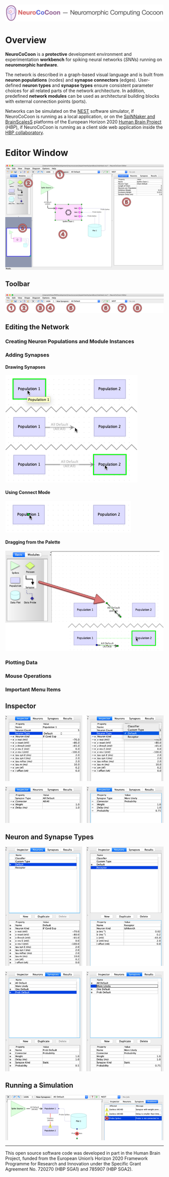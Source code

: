 ![NeuroCoCoon - Neuromorphic Computing CoCoon](assets/ncc_title_full.png)

# Overview

**NeuroCoCoon** is a **protective** development environment and experimentation **workbench** for
spiking neural networks (*SNN*s) running on **neuromorphic hardware**.

The network is described in a graph-based visual language and is built from **neuron populations** (nodes) and **synapse
connectors** (edges). User-defined **neuron types** and **synapse types** ensure consistent parameter choices for all
related parts of the network architecture. In addition, predefined **network modules** can be used as architectural
building blocks with external connection points (ports).

Networks can be simulated on the [NEST][NEST] software simulator, if NeuroCoCoon is running as a local application,
or on the [SpiNNaker and BrainScalesS][HBP-NMC] platforms of the European Horizon 2020 [Human Brain Project][HBP] (*HBP*),
if NeuroCoCoon is running as a client side web application inside the [HBP collaboratory][HBP-Collab].

# Editor Window

![Main parts of editor window](assets/editor_window_anatomy.png "Main parts of editor window")

## Toolbar

![Elements of editor toolbar](assets/editor_toolbar_anatomy.png "Elements of editor toolbar")

## Editing the Network

### Creating Neuron Populations and Module Instances

### Adding Synapses

#### Drawing Synapses

![](assets/drawing_synapse.png)

#### Using Connect Mode

![](assets/connectmode_synapse_start.png)

#### Dragging from the Palette

![](assets/dragging_synapse.png)

### Plotting Data

### Mouse Operations

### Important Menu Items

## Inspector

![](assets/inspector_population.png)

![](assets/inspector_synapsetype.png)

## Neuron and Synapse Types

![](assets/masterdetail_neurontype.png)

![](assets/masterdetail_synapsetype.png)

## Running a Simulation

![](assets/diagnostics.png)

---

This open source software code was developed in part in the Human Brain Project, funded from the
European Union’s Horizon 2020 Framework Programme for Research and Innovation under the
Specific Grant Agreement No. 720270 (HBP SGA1) and 785907 (HBP SGA2).

[NEST]: https://www.nest-initiative.org
[HBP]: https://www.humanbrainproject.eu
[HBP-NMC]: https://www.humanbrainproject.eu/en/silicon-brains/neuromorphic-computing-platform/
[HBP-Collab]: https://collab.humanbrainproject.eu/